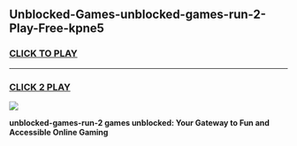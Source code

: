 
## Unblocked-Games-unblocked-games-run-2-Play-Free-kpne5
<h3>
<a href="https://premium76.site?title=unblocked-games-run-2&ref=15A">CLICK TO PLAY</a></h3>
<hr>

<h3>
<a href="https://premium76.site?title=unblocked-games-run-2&ref=15A">CLICK 2 PLAY</a>
  
</h3>

<a href="https://premium76.site?title=unblocked-games-run-2&ref=15A"><img src="https://clearcache.store/games.png"></a>


**unblocked-games-run-2 games unblocked: Your Gateway to Fun and Accessible Online Gaming**
